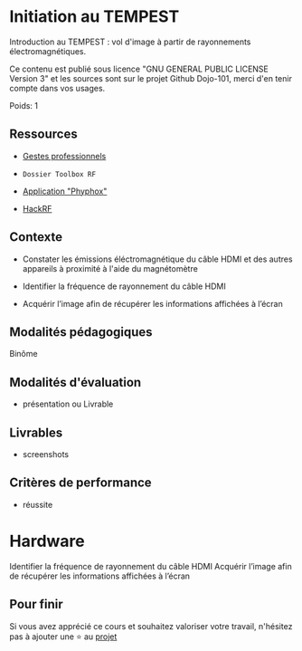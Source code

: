 # Initiation au TEMPEST

Introduction au TEMPEST : vol d'image à partir de rayonnements électromagnétiques.

Ce contenu est publié sous licence "GNU GENERAL PUBLIC LICENSE Version 3" et les sources sont sur le projet Github Dojo-101, merci d'en tenir compte dans vos usages.

Poids: 1

## Ressources


* [Gestes professionnels](https://github.com/Aif4thah/Dojo-101)

* `Dossier Toolbox RF`

* [Application "Phyphox"](https://phyphox.org/)

* [HackRF](https://greatscottgadgets.com/hackrf/one/)


## Contexte

* Constater les émissions éléctromagnétique du câble HDMI et des autres appareils à proximité à l'aide du magnétomètre

* Identifier la fréquence de rayonnement du câble HDMI

* Acquérir l’image afin de récupérer les informations affichées à l’écran


## Modalités pédagogiques

Binôme

## Modalités d'évaluation

* présentation ou Livrable

## Livrables

* screenshots

## Critères de performance

* réussite

# Hardware

Identifier la fréquence de rayonnement du câble HDMI
Acquérir l’image afin de récupérer les informations affichées à l’écran


## Pour finir

Si vous avez apprécié ce cours et souhaitez valoriser votre travail, n'hésitez pas à ajouter une ⭐ au [projet](https://github.com/Aif4thah/Dojo-101)